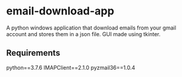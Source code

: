 # email-download-app

A python windows application that download emails from your gmail account and stores them in a json file.
GUI made using tkinter.

## Requirements
python==3.7.6
IMAPClient==2.1.0
pyzmail36==1.0.4

